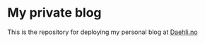 # My private blog
This is the repository for deploying my personal blog at [Daehli.no](https://www.daehli.no)
